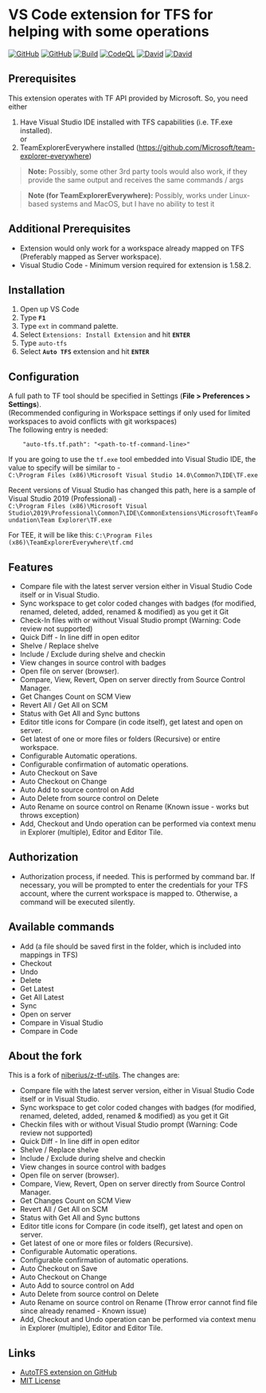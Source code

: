 # VS Code extension for TFS for helping with some operations

[![GitHub](https://img.shields.io/github/v/release/nik-base/auto-tfs?include_prereleases&style=flat-square)](https://github.com/nik-base/auto-tfs/releases)
[![GitHub](https://img.shields.io/github/license/nik-base/auto-tfs?style=flat-square)](https://github.com/nik-base/auto-tfs/blob/master/LICENSE)
[![Build](https://img.shields.io/github/workflow/status/nik-base/auto-tfs/NodeJS%20with%20Webpack?style=flat-square)](https://github.com/nik-base/auto-tfs/actions/workflows/webpack.yml)
[![CodeQL](https://github.com/nik-base/auto-tfs/actions/workflows/codeql-analysis.yml/badge.svg)](https://github.com/nik-base/auto-tfs/actions/workflows/codeql-analysis.yml)
[![David](https://img.shields.io/david/nik-base/auto-tfs?style=flat-square)](https://github.com/nik-base/auto-tfs)
[![David](https://img.shields.io/david/dev/nik-base/auto-tfs?style=flat-square)](https://github.com/nik-base/auto-tfs?type=dev)

## Prerequisites
This extension operates with TF API provided by Microsoft. So, you need either
1. Have Visual Studio IDE installed with TFS capabilities (i.e. TF.exe installed).  
or
2. TeamExplorerEverywhere installed (https://github.com/Microsoft/team-explorer-everywhere)
> **Note:** Possibly, some other 3rd party tools would also work, if they provide the same output and receives the same commands / args

> **Note (for TeamExplorerEverywhere):** Possibly, works under Linux-based systems and MacOS, but I have no ability to test it

## Additional Prerequisites
- Extension would only work for a workspace already mapped on TFS (Preferably mapped as Server workspace).  
- Visual Studio Code - Minimum version required for extension is 1.58.2.  

## Installation

1. Open up VS Code
2. Type **`F1`**
3. Type `ext` in command palette.
4. Select `Extensions: Install Extension` and hit **`ENTER`**
5. Type `auto-tfs`
6. Select **`Auto TFS`** extension and hit **`ENTER`**

## Configuration

A full path to TF tool should be specified in Settings (**File > Preferences > Settings**).  
(Recommended configuring in Workspace settings if only used for limited workspaces to avoid conflicts with git workspaces)  
The following entry is needed:

```
    "auto-tfs.tf.path": "<path-to-tf-command-line>"
```

If you are going to use the `tf.exe` tool embedded into Visual Studio IDE, the value to specify will be similar to -  
`C:\Program Files (x86)\Microsoft Visual Studio 14.0\Common7\IDE\TF.exe`  

Recent versions of Visual Studio has changed this path, here is a sample of Visual Studio 2019 (Professional) -  
`C:\Program Files (x86)\Microsoft Visual Studio\2019\Professional\Common7\IDE\CommonExtensions\Microsoft\TeamFoundation\Team Explorer\TF.exe`  

For TEE, it will be like this: `C:\Program Files (x86)\TeamExplorerEverywhere\tf.cmd`  

## Features

- Compare file with the latest server version either in Visual Studio Code itself or in Visual Studio.
- Sync workspace to get color coded changes with badges (for modified, renamed, deleted, added, renamed & modified) as you get it Git
- Check-In files with or without Visual Studio prompt (Warning: Code review not supported)
- Quick Diff - In line diff in open editor
- Shelve / Replace shelve
- Include / Exclude during shelve and checkin
- View changes in source control with badges
- Open file on server (browser).
- Compare, View, Revert, Open on server directly from Source Control Manager.
- Get Changes Count on SCM View
- Revert All / Get All on SCM
- Status with Get All and Sync buttons
- Editor title icons for Compare (in code itself), get latest and open on server.
- Get latest of one or more files or folders (Recursive) or entire workspace.
- Configurable Automatic operations.
- Configurable confirmation of automatic operations.
- Auto Checkout on Save
- Auto Checkout on Change
- Auto Add to source control on Add
- Auto Delete from source control on Delete
- Auto Rename on source control on Rename (Known issue - works but throws exception)
- Add, Checkout and Undo operation can be performed via context menu in Explorer (multiple), Editor and Editor Tile.


## Authorization

* Authorization process, if needed. This is performed by command bar. If necessary, you will be prompted to enter the credentials for your TFS account, where the current workspace is mapped to. Otherwise, a command will be executed silently.

## Available commands

* Add (a file should be saved first in the folder, which is included into mappings in TFS)
* Checkout
* Undo
* Delete
* Get Latest
* Get All Latest
* Sync
* Open on server
* Compare in Visual Studio
* Compare in Code

## About the fork

This is a fork of [niberius/z-tf-utils](https://github.com/niberius/z-tf-utils). The changes are:

- Compare file with the latest server version, either in Visual Studio Code itself or in Visual Studio.
- Sync workspace to get color coded changes with badges (for modified, renamed, deleted, added, renamed & modified) as you get it Git
- Checkin files with or without Visual Studio prompt (Warning: Code review not supported)
- Quick Diff - In line diff in open editor
- Shelve / Replace shelve
- Include / Exclude during shelve and checkin
- View changes in source control with badges
- Open file on server (browser).
- Compare, View, Revert, Open on server directly from Source Control Manager.
- Get Changes Count on SCM View
- Revert All / Get All on SCM
- Status with Get All and Sync buttons
- Editor title icons for Compare (in code itself), get latest and open on server.
- Get latest of one or more files or folders (Recursive).
- Configurable Automatic operations.
- Configurable confirmation of automatic operations.
- Auto Checkout on Save
- Auto Checkout on Change
- Auto Add to source control on Add
- Auto Delete from source control on Delete
- Auto Rename on source control on Rename (Throw error cannot find file since already renamed - Known issue)
- Add, Checkout and Undo operation can be performed via context menu in Explorer (multiple), Editor and Editor Tile.

## Links

- [AutoTFS extension on GitHub](https://github.com/nik-base/auto-tfs)
- [MIT License](https://github.com/nik-base/auto-tfs/blob/master/LICENSE)
